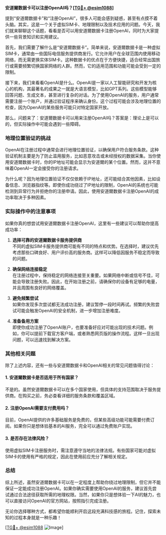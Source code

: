 **安道爾数据卡可以注册OpenAI吗？[[TG💪+ @esim1088](https://t.me/s/esim1088)]**

提到“安道爾数据卡”和“注册OpenAI”，很多人可能会感到疑惑，甚至有点摸不着头脑。其实，这是一个关于虚拟SIM卡、地理限制以及技术应用的问题。今天，我们就来聊聊这个话题，看看是否可以用安道爾数据卡注册OpenAI，同时为大家提供一些背景知识和实用建议。

首先，我们需要了解什么是“安道爾数据卡”。简单来说，安道爾数据卡是一种虚拟SIM卡，通常由一些国际电信服务提供商发行。它允许用户在全球范围内使用移动网络，而无需更换实体SIM卡。这种数据卡的优点在于方便快捷，适合经常出国旅行或需要频繁切换国家网络的人群。然而，它的适用范围和功能可能会受到一定的限制。

接下来，我们来看看OpenAI是什么。OpenAI是一家以人工智能研究和开发为核心的机构，其最著名的成果之一就是大语言模型，比如GPT系列。这些模型能够回答问题、生成文本，甚至进行复杂的对话。为了使用OpenAI的服务，用户通常需要注册一个账户，并通过验证程序来确认身份。这个过程可能会涉及地理位置的检查，因为OpenAI的某些服务可能只对特定国家开放。

那么，问题来了：安道爾数据卡可以用来注册OpenAI吗？答案是：理论上是可以的，但实际操作中可能会遇到一些障碍。

### 地理位置验证的挑战

OpenAI在注册过程中通常会进行地理位置验证，以确保用户符合服务条款。这种验证机制主要是为了防止滥用服务，比如恶意攻击或未经授权的数据采集。当你使用安道爾数据卡时，你的IP地址可能会显示为安道爾的某个位置。然而，这并不意味着OpenAI一定会接受你的注册请求。

为什么呢？因为地理位置验证不仅仅依赖于IP地址，还可能结合其他因素，比如设备信息、浏览器指纹等。即使你成功绕过了IP地址的限制，OpenAI的系统也可能检测到异常行为并拒绝你的注册申请。因此，使用安道爾数据卡注册OpenAI的成功率取决于多种因素。

### 实际操作中的注意事项

如果你真的想尝试用安道爾数据卡注册OpenAI，这里有一些建议可以帮助你提高成功率：

1. **选择可靠的安道爾数据卡服务提供商**  
   不同的虚拟SIM卡服务提供商可能有不同的特点和优势。在选择时，建议优先考虑那些口碑良好、用户评价高的服务商。这样可以降低因服务不稳定而导致的问题。

2. **确保网络连接稳定**  
   在注册过程中，保持稳定的网络连接至关重要。如果网络中断或信号不佳，可能会导致注册失败。因此，在开始注册之前，请确保你的设备有足够的电量，并且周围有良好的网络覆盖。

3. **避免频繁尝试**  
   如果你发现多次尝试都无法成功注册，建议暂停一段时间再试。频繁的失败尝试可能会触发OpenAI的安全机制，进一步增加注册难度。

4. **准备备用方案**  
   即使你成功注册了OpenAI账户，也要准备好应对可能出现的技术问题。例如，你可以提前下载官方客户端，或者熟悉网页版的操作流程。这样一旦出现问题，可以迅速找到解决方案。

### 其他相关问题

除了上述内容，还有一些与安道爾数据卡和OpenAI相关的常见问题值得讨论：

#### 1. 安道爾数据卡是否适用于所有国家？
不是的。虽然安道爾数据卡可以在多个国家使用，但具体的支持范围取决于服务提供商。在购买之前，务必查看详细的服务条款和覆盖区域。

#### 2. 注册OpenAI需要支付费用吗？
目前，OpenAI提供的许多基础服务是免费的，但某些高级功能可能需要付费订阅。如果你只是想体验基本的AI服务，完全可以通过免费账户实现。

#### 3. 是否存在法律风险？
使用虚拟SIM卡注册服务时，需注意遵守当地的法律法规。有些国家可能对虚拟SIM卡的使用有严格的规定，因此在使用前应充分了解相关规定。

### 总结

综上所述，虽然安道爾数据卡可以在一定程度上帮助你绕过地理限制，但它并不能保证一定能成功注册OpenAI。如果你确实需要使用OpenAI的服务，建议首先尝试通过合法途径获取所需的地理权限。当然，如果你只是想体验一下AI的魅力，也可以直接访问OpenAI的官方网站，按照指引完成注册。

无论你选择哪种方式，都希望你能顺利开启这段充满科技感的旅程。记住，探索未知的过程本身就是一种乐趣！

[[TG💪+ @esim1088](https://t.me/s/esim1088) ![Image](https://i.postimg.cc/4NQfJmqS/Snipaste-2025-05-13-00-14-12.png)]